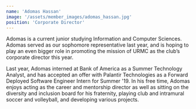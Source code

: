 ```yaml
---
name: 'Adomas Hassan'
image: '/assets/member_images/adomas_hassan.jpg'
position: 'Corporate Director'
---
```


Adomas is a current junior studying Information and Computer Sciences. Adomas served as our sophomore representative last year, and is hoping to play an even bigger role in promoting the mission of URMC as the club’s corporate director this year. 

Last year, Adomas interned at Bank of America as a Summer Technology Analyst, and has accepted an offer with Palantir Technologies as a Forward Deployed Software Engineer Intern for Summer '19. In his free time, Adomas enjoys acting as the career and mentorship director as well as sitting on the diversity and inclusion board for his fraternity, playing club and intramural soccer and volleyball, and developing various projects.

